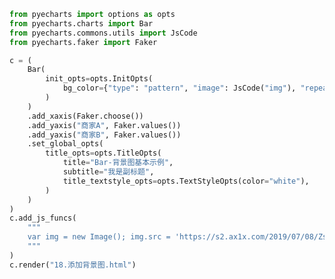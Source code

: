 
<BlogInfo id="115" title="35.添加背景图" author="白日梦想猿" pv=0 read_times=0 pre_cost_time=0分37秒 category="pyecharts学习" tag_list="['pyecharts学习']" create_time="2021.01.21 15:49:08" update_time="2021.01.21 15:57:10" />

```python
from pyecharts import options as opts
from pyecharts.charts import Bar
from pyecharts.commons.utils import JsCode
from pyecharts.faker import Faker

c = (
    Bar(
        init_opts=opts.InitOpts(
            bg_color={"type": "pattern", "image": JsCode("img"), "repeat": "no-repeat"}
        )
    )
    .add_xaxis(Faker.choose())
    .add_yaxis("商家A", Faker.values())
    .add_yaxis("商家B", Faker.values())
    .set_global_opts(
        title_opts=opts.TitleOpts(
            title="Bar-背景图基本示例",
            subtitle="我是副标题",
            title_textstyle_opts=opts.TextStyleOpts(color="white"),
        )
    )
)
c.add_js_funcs(
    """
    var img = new Image(); img.src = 'https://s2.ax1x.com/2019/07/08/ZsS0fK.jpg';
    """
)
c.render("18.添加背景图.html")

```
